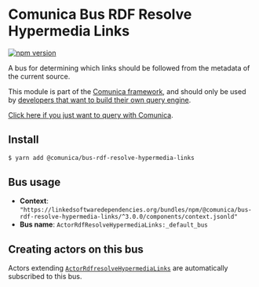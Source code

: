 # Comunica Bus RDF Resolve Hypermedia Links

[![npm version](https://badge.fury.io/js/%40comunica%2Fbus-rdf-resolve-hypermedia-links.svg)](https://www.npmjs.com/package/@comunica/bus-rdf-resolve-hypermedia-links)

A bus for determining which links should be followed from the metadata of the current source.

This module is part of the [Comunica framework](https://github.com/comunica/comunica),
and should only be used by [developers that want to build their own query engine](https://comunica.dev/docs/modify/).

[Click here if you just want to query with Comunica](https://comunica.dev/docs/query/).

## Install

```bash
$ yarn add @comunica/bus-rdf-resolve-hypermedia-links
```

## Bus usage

* **Context**: `"https://linkedsoftwaredependencies.org/bundles/npm/@comunica/bus-rdf-resolve-hypermedia-links/^3.0.0/components/context.jsonld"`
* **Bus name**: `ActorRdfResolveHypermediaLinks:_default_bus`

## Creating actors on this bus

Actors extending [`ActorRdfresolveHypermediaLinks`](https://comunica.github.io/comunica/classes/_comunica_bus_rdf_resolve_hypermedia_links.ActorRdfresolveHypermediaLinks.html) are automatically subscribed to this bus.

